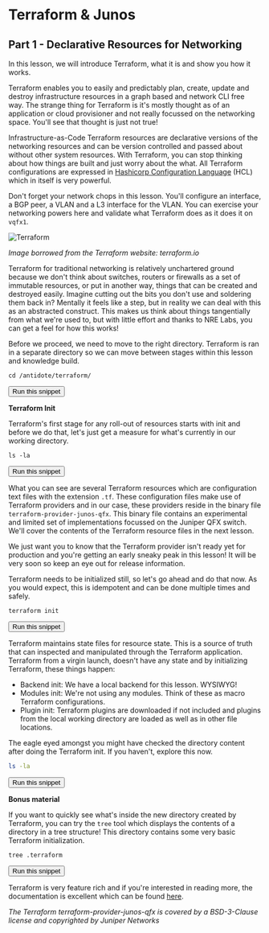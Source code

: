 # Terraform & Junos
## Part 1 - Declarative Resources for Networking

In this lesson, we will introduce Terraform, what it is and show you how it works.

Terraform enables you to easily and predictably plan, create, update and destroy infrastructure resources in a graph based and network CLI free way. The strange thing for Terraform is it's mostly thought as of an application or cloud provisioner and not really focussed on the networking space. You'll see that thought is just not true!

Infrastructure-as-Code Terraform resources are declarative versions of the networking resources and can be version controlled and passed about without other system resources. With Terraform, you can stop thinking about how things are built and just worry about the what. All Terraform configurations are expressed in [Hashicorp Configuration Language](https://www.terraform.io/docs/configuration/syntax.html) (HCL) which in itself is very powerful.

Don't forget your network chops in this lesson. You'll configure an interface, a BGP peer, a VLAN and a L3 interface for the VLAN. You can exercise your networking powers here and validate what Terraform does as it does it on `vqfx1`.

![Terraform](https://raw.githubusercontent.com/nre-learning/nrelabs-curriculum/master/lessons/lesson-31/stage1/terraformbasics.png)

*Image borrowed from the Terraform website: terraform.io*

Terraform for traditional networking is relatively unchartered ground because we don't think about switches, routers or firewalls as a set of immutable resources, or put in another way, things that can be created and destroyed easily. Imagine cutting out the bits you don't use and soldering them back in? Mentally it feels like a step, but in reality we can deal with this as an abstracted construct. This makes us think about things tangentially from what we're used to, but with little effort and thanks to NRE Labs, you can get a feel for how this works!

Before we proceed, we need to move to the right directory. Terraform is ran in a separate directory so we can move between stages within this lesson and knowledge build.

```
cd /antidote/terraform/
```
<button type="button" class="btn btn-primary btn-sm" onclick="runSnippetInTab('terraform1', this)">Run this snippet</button>


__Terraform Init__

Terraform's first stage for any roll-out of resources starts with init and before we do that, let's just get a measure for what's currently in our working directory.

```
ls -la
```
<button type="button" class="btn btn-primary btn-sm" onclick="runSnippetInTab('terraform1', this)">Run this snippet</button>

What you can see are several Terraform resources which are configuration text files with the extension `.tf`. These configuration files make use of Terraform providers and in our case, these providers reside in the binary file `terraform-provider-junos-qfx`. This binary file contains an experimental and limited set of implementations focussed on the Juniper QFX switch. We'll cover the contents of the Terraform resource files in the next lesson.

We just want you to know that the Terraform provider isn't ready yet for production and you're getting an early sneaky peak in this lesson! It will be very soon so keep an eye out for release information.

Terraform needs to be initialized still, so let's go ahead and do that now. As you would expect, this is idempotent and can be done multiple times and safely.

```
terraform init
```
<button type="button" class="btn btn-primary btn-sm" onclick="runSnippetInTab('terraform1', this)">Run this snippet</button>

Terraform maintains state files for resource state. This is a source of truth that can inspected and manipulated through the Terraform application. Terraform from a virgin launch, doesn't have any state and by initializing Terraform, these things happen:

- Backend init: We have a local backend for this lesson. WYSIWYG!
- Modules init: We're not using any modules. Think of these as macro Terraform configurations.
- Plugin init: Terraform plugins are downloaded if not included and plugins from the local working directory are loaded as well as in other file locations. 

The eagle eyed amongst you might have checked the directory content after doing the Terraform init. If you haven't, explore this now.

```bash
ls -la
```
<button type="button" class="btn btn-primary btn-sm" onclick="runSnippetInTab('terraform1', this)">Run this snippet</button>

__Bonus material__

If you want to quickly see what's inside the new directory created by Terraform, you can try the `tree` tool which displays the contents of a directory in a tree structure! This directory contains some very basic Terraform initialization.

```
tree .terraform
```
<button type="button" class="btn btn-primary btn-sm" onclick="runSnippetInTab('terraform1', this)">Run this snippet</button>

Terraform is very feature rich and if you're interested in reading more, the documentation is excellent which can be found [here](https://www.terraform.io/docs/index.html).

*The Terraform terraform-provider-junos-qfx is covered by a BSD-3-Clause license and copyrighted by Juniper Networks*
